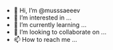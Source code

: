 - 👋 Hi, I’m @musssaeeev
- 👀 I’m interested in ...
- 🌱 I’m currently learning ...
- 💞️ I’m looking to collaborate on ...
- 📫 How to reach me ...

<!---
musssaeeev/musssaeeev is a ✨ special ✨ repository because its `README.md` (this file) appears on your GitHub profile.
You can click the Preview link to take a look at your changes.
--->
